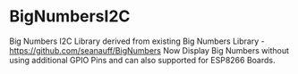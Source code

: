 # BigNumbersI2C
Big Numbers I2C Library derived from existing Big Numbers Library - https://github.com/seanauff/BigNumbers 
Now Display Big Numbers without using additional GPIO Pins and can also supported for ESP8266 Boards.
